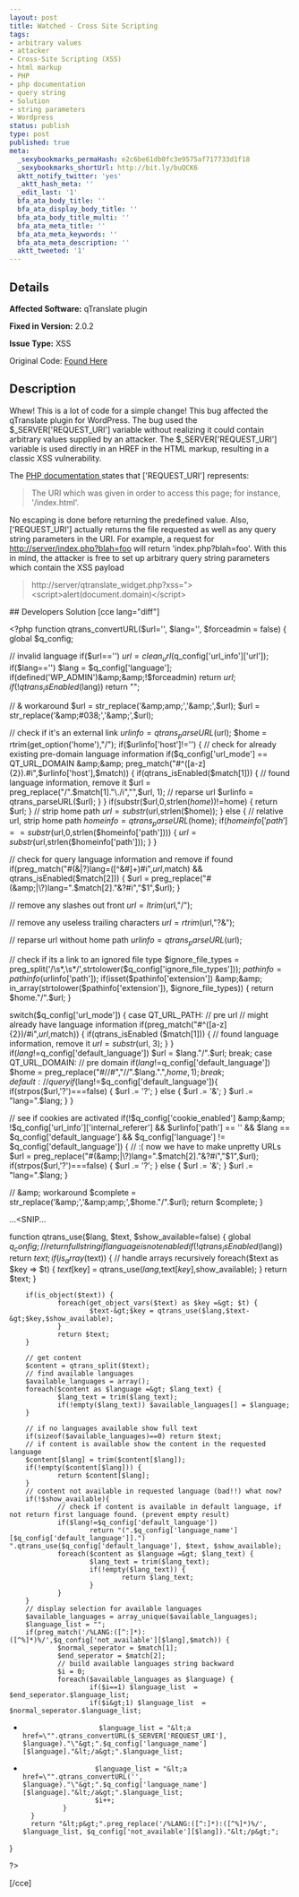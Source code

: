 ```yaml
---
layout: post
title: Watched - Cross Site Scripting
tags:
- arbitrary values
- attacker
- Cross-Site Scripting (XSS)
- html markup
- PHP
- php documentation
- query string
- Solution
- string parameters
- Wordpress
status: publish
type: post
published: true
meta:
  _sexybookmarks_permaHash: e2c6be61db0fc3e9575af717733d1f18
  _sexybookmarks_shortUrl: http://bit.ly/buQCK6
  aktt_notify_twitter: 'yes'
  _aktt_hash_meta: ''
  _edit_last: '1'
  bfa_ata_body_title: ''
  bfa_ata_display_body_title: ''
  bfa_ata_body_title_multi: ''
  bfa_ata_meta_title: ''
  bfa_ata_meta_keywords: ''
  bfa_ata_meta_description: ''
  aktt_tweeted: '1'
---
```

## Details
__Affected Software:__ qTranslate  plugin

__Fixed in Version:__  2.0.2

__Issue Type:__ XSS

Original Code: <a title="Watched" href="http://spotthevuln.com/2010/06/watched/" target="_blank">Found Here</a>
## Description
Whew!  This is a lot of code for a simple change!  This bug affected the qTranslate plugin for WordPress. The bug used the $_SERVER['REQUEST_URI'] variable without realizing it could contain arbitrary values supplied by an attacker. The $_SERVER['REQUEST_URI'] variable is used directly in an HREF in the HTML markup, resulting in a classic XSS vulnerability.

The <a title="PHP Doc" href="http://php.net/manual/en/reserved.variables.server.php" target="_blank">PHP documentation </a>states that ['REQUEST_URI'] represents:
<blockquote>The URI which was given in order to access this page; for instance, '/index.html'.</blockquote>
No escaping is done before returning the predefined value. Also, ['REQUEST_URI'] actually returns the file requested as well as any query string parameters in the URI. For example, a request for <a href="http://server/index.php?blah=foo">http://server/index.php?blah=foo</a> will return 'index.php?blah=foo'. With this in mind, the attacker is free to set up arbitrary query string parameters which contain the XSS payload
<blockquote>http://server/qtranslate_widget.php?xss="&gt;&lt;script&gt;alert(document.domain)&lt;/script&gt;</blockquote>
## Developers Solution
[cce lang="diff"]

&lt;?php
function qtrans_convertURL($url='', $lang='', $forceadmin = false) {
 global $q_config;

 // invalid language
 if($url=='') $url = clean_url($q_config['url_info']['url']);
 if($lang=='') $lang = $q_config['language'];
 if(defined('WP_ADMIN')&amp;&amp;!$forceadmin) return $url;
 if(!qtrans_isEnabled($lang)) return "";

 // &amp; workaround
 $url = str_replace('&amp;amp;','&amp;',$url);
 $url = str_replace('&amp;#038;','&amp;',$url);

 // check if it's an external link
 $urlinfo = qtrans_parseURL($url);
 $home = rtrim(get_option('home'),"/");
 if($urlinfo['host']!='') {
  // check for already existing pre-domain language information
  if($q_config['url_mode'] == QT_URL_DOMAIN &amp;&amp; preg_match("#^([a-z]{2}).#i",$urlinfo['host'],$match)) {
   if(qtrans_isEnabled($match[1])) {
    // found language information, remove it
    $url = preg_replace("/".$match[1]."\./i","",$url, 1);
    // reparse url
    $urlinfo = qtrans_parseURL($url);
   }
  }
  if(substr($url,0,strlen($home))!=$home) {
   return $url;
  }
  // strip home path
  $url = substr($url,strlen($home));
 } else {
  // relative url, strip home path
  $homeinfo = qtrans_parseURL($home);
  if($homeinfo['path']==substr($url,0,strlen($homeinfo['path']))) {
   $url = substr($url,strlen($homeinfo['path']));
  }
 }

 // check for query language information and remove if found
 if(preg_match("#(&amp;|\?)lang=([^&amp;\#]+)#i",$url,$match) &amp;&amp; qtrans_isEnabled($match[2])) {
  $url = preg_replace("#(&amp;|\?)lang=".$match[2]."&amp;?#i","$1",$url);
 }

 // remove any slashes out front
 $url = ltrim($url,"/");

 // remove any useless trailing characters
 $url = rtrim($url,"?&amp;");

 // reparse url without home path
 $urlinfo = qtrans_parseURL($url);

 // check if its a link to an ignored file type
 $ignore_file_types = preg_split('/\s*,\s*/',strtolower($q_config['ignore_file_types']));
 $pathinfo = pathinfo($urlinfo['path']);
 if(isset($pathinfo['extension']) &amp;&amp; in_array(strtolower($pathinfo['extension']), $ignore_file_types)) {
  return $home."/".$url;
 }

 switch($q_config['url_mode']) {
  case QT_URL_PATH: // pre url
   // might already have language information
   if(preg_match("#^([a-z]{2})/#i",$url,$match)) {
    if(qtrans_isEnabled ($match[1])) {
     // found language information, remove it
     $url = substr($url, 3);
    }
   }
   if($lang!=$q_config['default_language']) $url = $lang."/".$url;
   break;
  case QT_URL_DOMAIN: // pre domain
   if($lang!=$q_config['default_language']) $home = preg_replace("#//#","//".$lang.".",$home,1);
   break;
  default: // query
   if($lang!=$q_config['default_language']){
    if(strpos($url,'?')===false) {
     $url .= '?';
    } else {
     $url .= '&amp;';
    }
    $url .= "lang=".$lang;
   }
 }

 // see if cookies are activated
 if(!$q_config['cookie_enabled'] &amp;&amp; !$q_config['url_info']['internal_referer'] &amp;&amp; $urlinfo['path'] == '' &amp;&amp; $lang == $q_config['default_language'] &amp;&amp; $q_config['language'] != $q_config['default_language']) {
  // :( now we have to make unpretty URLs
  $url = preg_replace("#(&amp;|\?)lang=".$match[2]."&amp;?#i","$1",$url);
  if(strpos($url,'?')===false) {
   $url .= '?';
  } else {
   $url .= '&amp;';
  }
  $url .= "lang=".$lang;
 }

 // &amp;amp; workaround
 $complete = str_replace('&amp;','&amp;amp;',$home."/".$url);
 return $complete;
}

...&lt;SNIP...

function qtrans_use($lang, $text, $show_available=false) {
        global $q_config;
        // return full string if language is not enabled
        if(!qtrans_isEnabled($lang)) return $text;
        if(is_array($text)) {
                // handle arrays recursively
                foreach($text as $key =&gt; $t) {
                        $text[$key] = qtrans_use($lang,$text[$key],$show_available);
                }
                return $text;
        }

        if(is_object($text)) {
                foreach(get_object_vars($text) as $key =&gt; $t) {
                        $text-&gt;$key = qtrans_use($lang,$text-&gt;$key,$show_available);
                }
                return $text;
        }

        // get content
        $content = qtrans_split($text);
        // find available languages
        $available_languages = array();
        foreach($content as $language =&gt; $lang_text) {
                $lang_text = trim($lang_text);
                if(!empty($lang_text)) $available_languages[] = $language;
        }

        // if no languages available show full text
        if(sizeof($available_languages)==0) return $text;
        // if content is available show the content in the requested language
        $content[$lang] = trim($content[$lang]);
        if(!empty($content[$lang])) {
                return $content[$lang];
        }
        // content not available in requested language (bad!!) what now?
        if(!$show_available){
                // check if content is available in default language, if not return first language found. (prevent empty result)
                if($lang!=$q_config['default_language'])
                        return "(".$q_config['language_name'][$q_config['default_language']].") ".qtrans_use($q_config['default_language'], $text, $show_available);
                foreach($content as $language =&gt; $lang_text) {
                        $lang_text = trim($lang_text);
                        if(!empty($lang_text)) {
                                return $lang_text;
                        }
                }
        }
        // display selection for available languages
        $available_languages = array_unique($available_languages);
        $language_list = "";
        if(preg_match('/%LANG:([^:]*):([^%]*)%/',$q_config['not_available'][$lang],$match)) {
                $normal_seperator = $match[1];
                $end_seperator = $match[2];
                // build available languages string backward
                $i = 0;
                foreach($available_languages as $language) {
                        if($i==1) $language_list  = $end_seperator.$language_list;
                        if($i&gt;1) $language_list  = $normal_seperator.$language_list;
-                        $language_list = "&lt;a href=\"".qtrans_convertURL($_SERVER['REQUEST_URI'], $language)."\"&gt;".$q_config['language_name'][$language]."&lt;/a&gt;".$language_list;
+                       $language_list = "&lt;a href=\"".qtrans_convertURL('', $language)."\"&gt;".$q_config['language_name'][$language]."&lt;/a&gt;".$language_list;
                        $i++;
                }
        }
        return "&lt;p&gt;".preg_replace('/%LANG:([^:]*):([^%]*)%/', $language_list, $q_config['not_available'][$lang])."&lt;/p&gt;";
}

?&gt;

[/cce]
